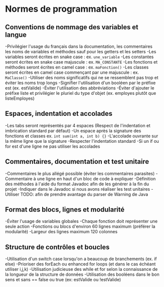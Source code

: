 # Normes de programmation

## Conventions de nommage des variables et langue
-Privilégier l'usage du français dans la documentation, les commentaires les noms de variables et méthodes sauf
pour les getters et les setters
-Les variables seront écrites en snake case : ex. `une_variable`
-Les constantes seront écrites en snake case majuscule : ex. `MA_CONSTANTE`
-Les fonctions et méthodes seront écrites en camel case : ex. `maFonction()`
-Les classes seront écrites en camel case commençant par une  majuscule : ex. `MaClasse()`
-Utiliser des noms significatifs qui ne se ressemblent pas trop et éviter les noms trop longs
-Signifier l'utilisation d'un booléen par le préfixe est (ex. estValide)
-Éviter l'utilisation des abbréviations
-Éviter d'ajouter le préfixe liste et privilégier le pluriel du type d'objet (ex. employes plutôt que listeEmployes)

## Espaces, indentation et accolades
-Les tabs seront représentés par 4 espaces (Respect de l'indentation et imbrication standard par défaut)
-Un espace après la signature des fonctions et classes ex. `int sum(int a, int b) {}`
-L'accolade ouvrante sur la même ligne que la signature
-Respecter l'indentation standard
-Si un if ou for est d'une ligne ne pas utiliser les accolades

## Commentaires, documentation et test unitaire
-Commentaires le plus allégé possible (éviter les commentaires parasites)
-Commentaire à une ligne en haut d'un bloc de code à expliquer
-Définition des méthodes à l'aide du format Javadoc afin de les générer à la fin du projet
-Indiquer dans le Javadoc si nous avons réaliser les test unitaires
-Utiliser TODO: afin de prendre avantage du parser de Warning de Java

## Format des blocs, lignes et modularité
-Éviter l'usage de variables globales
-Chaque fonction doit représenter une seule action
-Fonctions ou blocs d'environ 60 lignes maximum (préférer la modularité)
-Largeur des lignes maximum 120 colonnes                                                

## Structure de contrôles et boucles
-Utilisation d'un switch case lorsqu'on a beaucoup de branchements (ex. if else)
-Prioriser des forEach ou enhanced for loops (et dans le cas échéant utiliser i,j,k)
-Utilisation judicieuse des while et for selon la connaissance de la longueur de la structure de données
-Utilisation des booléens dans le bon sens et sans == false ou true (ex: estValide ou !estValide)